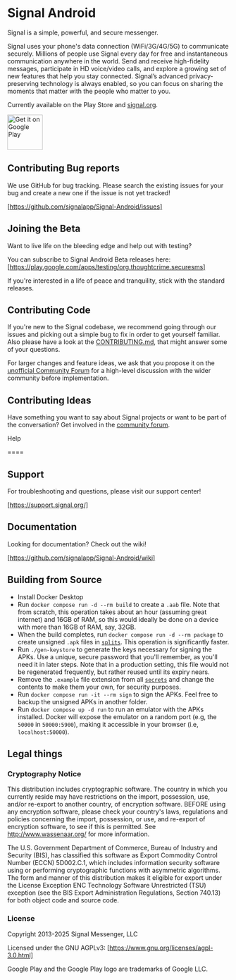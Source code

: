 # Signal Android

Signal is a simple, powerful, and secure messenger.

Signal uses your phone's data connection (WiFi/3G/4G/5G) to communicate securely. Millions of people use Signal every day for free and instantaneous communication anywhere in the world. Send and receive high-fidelity messages, participate in HD voice/video calls, and explore a growing set of new features that help you stay connected. Signal’s advanced privacy-preserving technology is always enabled, so you can focus on sharing the moments that matter with the people who matter to you.

Currently available on the Play Store and [signal.org](https://signal.org/android/apk/).

<a href='https://play.google.com/store/apps/details?id=org.thoughtcrime.securesms&pcampaignid=MKT-Other-global-all-co-prtnr-py-PartBadge-Mar2515-1'>
  <img alt='Get it on Google Play' src='https://play.google.com/intl/en_us/badges/images/generic/en_badge_web_generic.png' height='80px'/>
</a>

## Contributing Bug reports

We use GitHub for bug tracking. Please search the existing issues for your bug and create a new one if the issue is not yet tracked!

[https://github.com/signalapp/Signal-Android/issues]

## Joining the Beta

Want to live life on the bleeding edge and help out with testing?

You can subscribe to Signal Android Beta releases here:
[https://play.google.com/apps/testing/org.thoughtcrime.securesms]

If you're interested in a life of peace and tranquility, stick with the standard releases.

## Contributing Code

If you're new to the Signal codebase, we recommend going through our issues and picking out a simple bug to fix in order to get yourself familiar. Also please have a look at the [CONTRIBUTING.md](https://github.com/signalapp/Signal-Android/blob/main/CONTRIBUTING.md), that might answer some of your questions.

For larger changes and feature ideas, we ask that you propose it on the [unofficial Community Forum](https://community.signalusers.org) for a high-level discussion with the wider community before implementation.

## Contributing Ideas

Have something you want to say about Signal projects or want to be part of the conversation? Get involved in the [community forum](https://community.signalusers.org).

Help

====

## Support

For troubleshooting and questions, please visit our support center!

[https://support.signal.org/]

## Documentation

Looking for documentation? Check out the wiki!

[https://github.com/signalapp/Signal-Android/wiki]

## Building from Source

- Install Docker Desktop
- Run `docker compose run -d --rm build` to create a `.aab` file.
  Note that from scratch, this operation takes about an hour
  (assuming great internet) and 16GB of RAM, so this would ideally be done
  on a device with more than 16GB of RAM, say, 32GB.
- When the build completes, run `docker compose run -d --rm package`
  to create unsigned `.apk` files in [`splits`](./app/build/outputs/apks/splits).
  This operation is significantly faster.
- Run `./gen-keystore` to generate the keys necessary for signing the APKs.
  Use a unique, secure password that you'll remember, as you'll
  need it in later steps. Note that in a production setting, this file would
  not be regenerated frequently, but rather reused until its expiry nears.
- Remove the `.example` file extension from all [`secrets`](./reproducible-builds/secrets/)
  and change the contents to make them your own, for security purposes.
- Run `docker compose run -it --rm sign` to sign the APKs.
  Feel free to backup the unsigned APKs in another folder.
- Run `docker compose up -d run` to run an emulator with the APKs installed.
  Docker will expose the emulator on a random port
  (e.g, the `50000` in `50000:5900`), making it accessible in your browser
  (i.e, `localhost:50000`).

## Legal things

### Cryptography Notice

This distribution includes cryptographic software. The country in which you
currently reside may have restrictions on the import, possession, use, and/or
re-export to another country, of encryption software.
BEFORE using any encryption software, please check your country's laws,
regulations and policies concerning the import, possession, or use, and
re-export of encryption software, to see if this is permitted.
See <http://www.wassenaar.org/> for more information.

The U.S. Government Department of Commerce, Bureau of Industry and Security
(BIS), has classified this software as Export Commodity Control Number (ECCN)
5D002.C.1, which includes information security software using or performing
cryptographic functions with asymmetric algorithms.
The form and manner of this distribution makes it eligible for export under
the License Exception ENC Technology Software Unrestricted (TSU) exception
(see the BIS Export Administration Regulations, Section 740.13) for both
object code and source code.

### License

Copyright 2013-2025 Signal Messenger, LLC

Licensed under the GNU AGPLv3: [https://www.gnu.org/licenses/agpl-3.0.html]

Google Play and the Google Play logo are trademarks of Google LLC.
